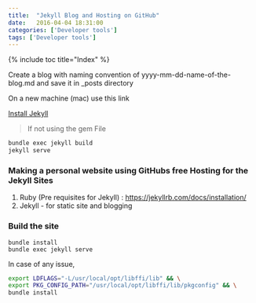 ```yaml
---
title:  "Jekyll Blog and Hosting on GitHub"
date:   2016-04-04 18:31:00
categories: ['Developer tools']
tags: ['Developer tools']
---
```


{% include toc title="Index" %}

Create a blog with naming convention of yyyy-mm-dd-name-of-the-blog.md and save
it in \_posts directory

On a new machine (mac) use this link

[Install Jekyll](https://jekyllrb.com/docs/installation/)

> If not using the gem File

```sh
bundle exec jekyll build
jekyll serve
```

### Making a personal website using GitHubs free Hosting for the Jekyll Sites

1. Ruby (Pre requisites for Jekyll) : https://jekyllrb.com/docs/installation/
2. Jekyll - for static site and blogging

### Build the site

```
bundle install
bundle exec jekyll serve
```

In case of any issue,

```sh
export LDFLAGS="-L/usr/local/opt/libffi/lib" && \
export PKG_CONFIG_PATH="/usr/local/opt/libffi/lib/pkgconfig" && \
bundle install
```